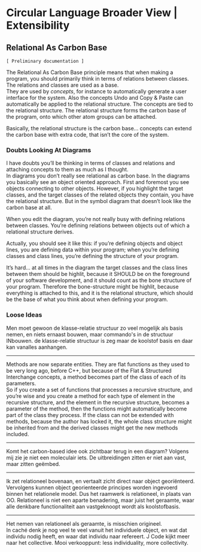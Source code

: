 ﻿Circular Language Broader View | Extensibility
==============================================

Relational As Carbon Base
-------------------------

`[ Preliminary documentation ]`

The Relational As Carbon Base principle means that when making a program, you should primarily think in terms of relations between classes. The relations and classes are used as a base.  
They are used by *concepts*, for instance to automatically generate a user interface for the system. Also the concepts Undo and Copy & Paste can automatically be applied to the relational structure. The concepts are tied to the relational structure. The relational structure forms the carbon base of the program, onto which other atom groups can be attached.

Basically, the relational structure is the carbon base... concepts can extend the carbon base with extra code, that isn’t the core of the system.

### Doubts Looking At Diagrams

I have doubts you’ll be thinking in terms of classes and relations and attaching concepts to them as much as I thought.  
In diagrams you don’t really see relational as carbon base. In the diagrams you basically see an object oriented approach. First and foremost you see objects connecting to other objects. However, if you highlight the target classes, and the target classes of the related objects they contain, you have the relational structure. But in the symbol diagram that doesn’t look like the carbon base at all.

When you edit the diagram, you’re not really busy with defining relations between classes. You’re defining relations between objects out of which a relational structure derives.

Actually, you should see it like this: if you’re defining objects and object lines, you are defining data within your program; when you’re defining classes and class lines, you’re defining the structure of your program.

It’s hard... at all times in the diagram the target classes and the class lines between them should be highlit, because it SHOULD be on the foreground of your software development, and it should count as the bone structure of your program. Therefore the bone-structure might be highlit, because everything is attached to this, and it is the relational structure, which should be the base of what you think about when defining your program.

### Loose Ideas

Men moet gewoon de klasse-relatie structuur zo veel mogelijk als basis nemen, en niets ernaast bouwen, maar commando's in de structuur INbouwen. de klasse-relatie structuur is zeg maar de koolstof basis en daar kan vanalles aanhangen.

-----

Methods are now separate entities. They are flat functions as they used to be very long ago, before C++, but because of the Flat & Structured Interchange concepts, a method becomes part of the class of each of its parameters.  
So if you create a set of functions that processes a recursive structure, and you’re wise and you create a method for each type of element in the recursive structure, and the element in the recursive structure, becomes a parameter of the method, then the functions might automatically become part of the class they process. If the class can not be extended with methods, because the author has locked it, the whole class structure might be inherited from and the derived classes might get the new methods included.

-----

Komt het carbon-based idee ook zichtbaar terug in een diagram? Volgens mij zie je niet een moleculair iets. De uitbreidingen zitten er niet aan vast, maar zitten geëmbed.

-----

Ik zet relationeel bovenaan, en vertaalt zicht direct naar object georiënteerd. Vervolgens kunnen object georienteerde principes worden ingevoerd binnen het relationele model. Dus het raamwerk is relationeel, in plaats van OO. Relationeel is niet een aparte benadering, maar juist het geraamte, waar alle denkbare functionaliteit aan vastgeknoopt wordt als koolstofbasis.

-----

Het nemen van relationeel als geraamte, is misschien origineel.  
In caché denk je nog veel te veel vanuit het individuele object, en wat dat individu nodig heeft, en waar dat individu naar refereert. J Code kijkt meer naar het collective. Mooi verkooppunt: less individuality, more collectivity.